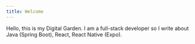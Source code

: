 ```yaml
---
title: Welcome
---
```


Hello, this is my Digital Garden. I am a full-stack developer so I write about Java (Spring Boot), React, React Native (Expo).
